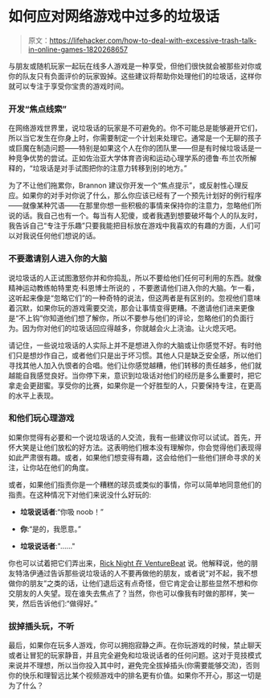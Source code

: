 # 如何应对网络游戏中过多的垃圾话

> 原文：<https://lifehacker.com/how-to-deal-with-excessive-trash-talk-in-online-games-1820268657>

与朋友或随机玩家一起玩在线多人游戏是一种享受，但他们很快就会被那些对你或你的队友只有负面评价的玩家毁掉。这些建议将帮助你处理他们的垃圾话，这样你就可以专注于享受你宝贵的游戏时间。



### 开发“焦点线索”

在网络游戏世界里，说垃圾话的玩家是不可避免的。你不可能总是能够避开它们，所以当它发生在你身上时，你需要制定一个计划来处理它。通常是一个无聊的孩子或巨魔在制造问题——特别是如果这个人在你的团队里——但是有时候垃圾话是一种竞争优势的尝试。正如佐治亚大学体育咨询和运动心理学系的德鲁·布兰农所解释的，“垃圾话是对手试图把你的注意力转移到别的地方。”

为了不让他们拖累你，Brannon 建议你开发一个“焦点提示”，或反射性心理反应。如果你的对手对你说了什么，那么你应该已经有了一个预先计划好的例行程序——就像某种咒语——在那里你想一些积极的事情来保持你的注意力，忽略他们所说的话。我自己也有一个。每当有人犯傻，或者我遇到想要破坏每个人的队友时，我告诉自己“专注于乐趣”只要我能把目标放在游戏中我喜欢的有趣的方面，人们可以对我说任何他们想说的话。

### 不要邀请别人进入你的大脑

说垃圾话的人正试图激怒你并和你捣乱，所以不要给他们任何可利用的东西。就像精神运动教练帕特里克·科恩博士所说的 ，不要邀请他们进入你的大脑。乍一看，这听起来像是“忽略它们”的一种奇特的说法，但这两者是有区别的。忽视他们意味着沉默，如果你玩的游戏需要交流，那会让事情变得更糟。不邀请他们进来更像是“不上钩”你知道他们想了解你，所以不要参与他们的评论，忽略他们的负面行为。因为你对他们的垃圾话回应得越多，你就越会火上浇油。让火熄灭吧。

请记住，一些说垃圾话的人实际上并不是想进入你的大脑或让你感觉不好。有时他们只是想炒作自己，或者他们只是出于坏习惯。其他人只是缺乏安全感，所以他们寻找其他人加入仇恨者的合唱。他们让你感觉越糟，他们转移的责任越多，他们就越能自我感觉良好。当你停下来，意识到垃圾话对他们的经历是多么重要时，把它拿走会更甜蜜。享受你的比赛，如果你是一个好胜型的人，只要保持专注，在更高的水平上表现。

### 和他们玩心理游戏

如果你觉得有必要和一个说垃圾话的人交流，我有一些建议你可以试试。首先，开怀大笑是让他们放松的好方法。这表明他们根本没有理解你，你会觉得他们表现得如此严肃很有趣。或者，如果他们想变得有趣，这会给他们一些他们拼命寻求的关注，让你站在他们的角度。

或者，如果他们指责你是一个糟糕的球员或类似的事情，你可以简单地同意他们的指责。在这种情况下对他们来说没什么好玩的:

*   **垃圾说话者**:“你吸 noob！”

*   **你**:“是的，我愿意。”

*   **垃圾说话者**:"……"

你也可以试着把它们弄出来，[Rick Night 在 VentureBeat](https://venturebeat.com/community/2011/05/12/how-to-survive-multiplayer-trash-talk/) 说。他解释说，他的朋友特洛伊通过告诉那些说垃圾话的人不要再做他的朋友，或者说“对不起，我不想做你的朋友”之类的话，让他们退后这有点奇怪，但它肯定会让那些显然不想和你交朋友的人失望。现在谁失去焦点了？当然，你也可以像我有时做的那样，笑一笑，然后告诉他们:“做得好。”

### 拔掉插头玩，不听

最后，如果你在玩多人游戏，你可以拥抱寂静之声。在你玩游戏的时候，禁止聊天或者让冒犯的玩家静音，并且完全避免和垃圾说话者的任何问题。这对于竞技模式来说并不理想，所以当你投入其中时，避免完全拔掉插头(你需要能够交流)，否则你的快乐和理智远比某个视频游戏中的排名更有价值。如果你不开心，那这一切是为了什么？